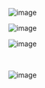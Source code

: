
![image](https://github.com/user-attachments/assets/50693229-314a-4a1c-a729-97cea308dc55)



![image](https://github.com/user-attachments/assets/74a59235-aa39-490a-8596-3cea825f214e)



![image](https://github.com/user-attachments/assets/2b6a07b4-297d-4269-bb4e-1e45427b6d87)

<br>

![image](https://github.com/user-attachments/assets/babfc5ea-301b-4848-9712-1de20a633982)

